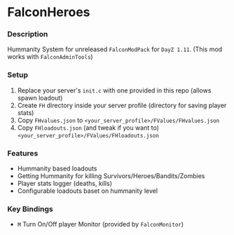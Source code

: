# FalconHeroes

### Description
Hummanity System for unreleased `FalconModPack` for `DayZ 1.11`.
(This mod works with `FalconAdminTools`)

### Setup
1. Replace your server's `init.c` with one provided in this repo (allows spawn loadout)
2. Create `FH` directory inside your server profile (directory for saving player stats)
3. Copy `FHvalues.json` to `<your_server_profile>/FValues/FHvalues.json`
4. Copy `FHloadouts.json` (and tweak if you want to) `<your_server_profile>/FValues/FHloadouts.json`

### Features
- Hummanity based loadouts
- Getting Hummanity for killing Survivors/Heroes/Bandits/Zombies
- Player stats logger (deaths, kills)
- Configurable loadouts baset on hummanity level

### Key Bindings
- `M` Turn On/Off player Monitor (provided by `FalconMonitor`)

